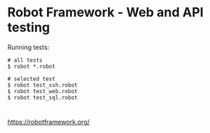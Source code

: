 # Robot Framework - Web and API testing


Running tests: 

    # all tests
    $ robot *.robot
    
    # selected test
    $ robot test_ssh.robot
    $ robot test_web.robot
    $ robot test_sql.robot
    
#
https://robotframework.org/